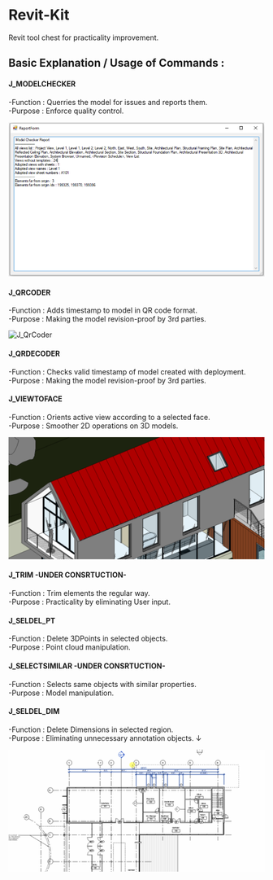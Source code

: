 # Revit-Kit 
Revit tool chest for practicality improvement. 

## Basic Explanation / Usage of Commands :

#### J_MODELCHECKER 
-Function        : Querries the model for issues and reports them. \
-Purpose         : Enforce quality control.

![J_ModelChecker](images/J_ModelChecker.png)

#### J_QRCODER 
-Function        : Adds timestamp to model in QR code format. \
-Purpose         : Making the model revision-proof by 3rd parties.

![J_QrCoder](images/J_QrCoder.png)

#### J_QRDECODER 
-Function        : Checks valid timestamp of model created with deployment. \
-Purpose         : Making the model revision-proof by 3rd parties.

#### J_VIEWTOFACE 
-Function        : Orients active view according to a selected face. \
-Purpose         : Smoother 2D operations on 3D models.

![J_ViewToFace](images/J_ViewToFace.gif)

#### J_TRIM  -UNDER CONSRTUCTION-
-Function        : Trim elements the regular way. \
-Purpose         : Practicality by eliminating User input.

#### J_SELDEL_PT
-Function        : Delete 3DPoints in selected objects. \
-Purpose         : Point cloud manipulation. 

#### J_SELECTSIMILAR  -UNDER CONSRTUCTION-
-Function        : Selects same <objecttype> objects with similar properties. \
-Purpose         : Model manipulation. 
  
#### J_SELDEL_DIM
-Function        : Delete Dimensions in selected region. \
-Purpose         : Eliminating unnecessary annotation objects. ↓  
  
![J_DelDel_Dim](images/J_SelDel_Dim.gif)

